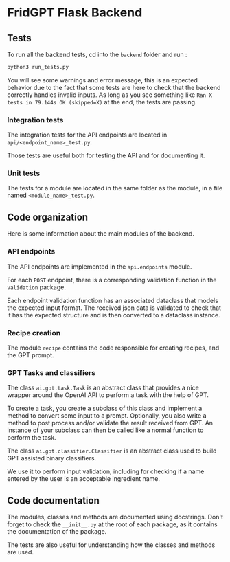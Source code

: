 # FridGPT Flask Backend

## Tests

To run all the backend tests, cd into the `backend` folder and run :

```bash
python3 run_tests.py
```

You will see some warnings and error message, this is an expected behavior due to the fact that some tests are here to check that the backend correctly handles invalid inputs. As long as you see something like `Ran X tests in 79.144s OK (skipped=X)` at the end, the tests are passing.

### Integration tests

The integration tests for the API endpoints are located in `api/<endpoint_name>_test.py`.

Those tests are useful both for testing the API and for documenting it.

### Unit tests

The tests for a module are located in the same folder as the module, in a file named `<module_name>_test.py`.

## Code organization

Here is some information about the main modules of the backend.

### API endpoints

The API endpoints are implemented in the `api.endpoints` module.

For each `POST` endpoint, there is a corresponding validation function in the `validation` package.

Each endpoint validation function has an associated dataclass that models the expected input format. The received json data is validated to check that it has the expected structure and is then converted to a dataclass instance.

### Recipe creation

The module `recipe` contains the code responsible for creating recipes, and the GPT prompt.

### GPT Tasks and classifiers

The class `ai.gpt.task.Task` is an abstract class that provides a nice wrapper around the OpenAI API to perform a task with the help of GPT.

To create a task, you create a subclass of this class and implement a method to convert some input to a prompt. Optionally, you also write a method to post process and/or validate the result received from GPT. An instance of your subclass can then be called like a normal function to perform the task.

The class `ai.gpt.classifier.Classifier` is an abstract class used to build GPT assisted binary classifiers.

We use it to perform input validation, including for checking if a name entered by the user is an acceptable ingredient name.

## Code documentation

The modules, classes and methods are documented using docstrings. Don't forget to check the `__init__.py` at the root of each package, as it contains the documentation of the package.

The tests are also useful for understanding how the classes and methods are used.